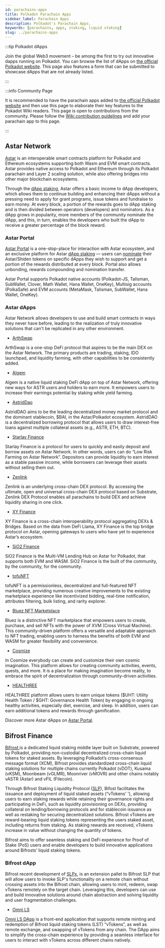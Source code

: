 ```yaml
---
id: parachains-apps
title: Polkadot Parachain Apps
sidebar_label: Parachain Apps
description: Polkadot's Parachain Apps.
keywords: [parachains, apps, staking, liquid staking]
slug: ../parachains-apps
---
```


:::tip Polkadot dApps

Join the global Web3 movement – be among the first to try out innovative dapps running on Polkadot.
You can browse the list of dApps on
[the official Polkadot website](https://polkadot.network/ecosystem/dapps/). This page also features
a form that can be submitted to showcase dApps that are not already listed.

:::

:::info Community Page

It is recommended to have the parachain apps added to
[the official Polkadot website](https://polkadot.network/ecosystem/dapps/) and then use this page to
elaborate their key features to the Pokadot Wiki readers. This page is open to contributions from
the community. Please follow the
[Wiki contribution guidelines](https://github.com/w3f/polkadot-wiki#contributing-to-documentation)
and add your parachain app to this page.

:::

## Astar Network

[Astar](https://astar.network/) is an interoperable smart contracts platform for Polkadot and
Ethereum ecosystems supporting both Wasm and EVM smart contracts. Astar provides native access to
Polkadot and Ethereum through its Polkadot parachain and Layer 2 scaling solution, while also
offering bridges into other major blockchain ecosystems.

Through the [dApp staking](https://docs.astar.network/docs/build/dapp-staking/), Astar offers a
basic income to dApp developers, which allows them to continue building and enhancing their dApps
without a pressing need to apply for grant programs, issue tokens and fundraise to earn money. At
every block, a portion of the rewards goes to dApp staking and is then divided between operators
(developers) and nominators. As a dApp grows in popularity, more members of the community nominate
the dApp, and this, in turn, enables the developers who built the dApp to receive a greater
percentage of the block reward.

### Astar Portal

[Astar Portal](https://portal.astar.network/) is a one-stop-place for interaction with Astar
ecosystem, and an exclusive platform for Astar
[dApp staking](https://docs.astar.network/docs/build/dapp-staking/) — users can
[nominate](https://docs.astar.network/docs/build/dapp-staking/for-stakers/staking/) their
Astar/Shiden tokens on specific dApps they wish to support and get a portion of the rewards
distributed at every block. Portal also allows unbonding, rewards compounding and nomination
transfer.

Astar Portal supports Polkadot native accounts (Polkadot-JS, Talisman, SubWallet, Clover, Math
Wallet, Hana Wallet, OneKey), Multisig accounts (PolkaSafe) and EVM accounts (MetaMask, Talisman,
SubWallet, Hana Wallet, OneKey).

### Astar dApps

Astar Network allows developers to use and build smart contracts in ways they never have before,
leading to the realization of truly innovative solutions that can't be replicated in any other
environment.

- [ArthSwap](https://app.arthswap.org/#/swap)

ArthSwap is a one-stop DeFi protocol that aspires to be the main DEX on the Astar Network. The
primary products are trading, staking, IDO launchpad, and liquidity farming, with other capabilities
to be consistently added.

- [Algem](https://www.algem.io/)

Algem is a native liquid staking DeFi dApp on top of Astar Network, offering new ways for ASTR users
and holders to earn more. It empowers users to increase their earnings potential by staking while
yield farming.

- [AstridDao](https://astriddao.xyz/)

AstridDAO aims to be the leading decentralized money market protocol and the dominant stablecoin,
$BAI, in the Astar/Polkadot ecosystem. AstridDAO is a decentralized borrowing protocol that allows
users to draw interest-free loans against multiple collateral assets (e.g., ASTR, ETH, BTC).

- [Starlay Finance](https://starlay.finance/)

Starlay Finance is a protocol for users to quickly and easily deposit and borrow assets on Astar
Network. In other words, users can do “Low Risk Farming on Astar Network”. Depositors can provide
liquidity to earn interest as a stable passive income, while borrowers can leverage their assets
without selling them out.

- [Zenlink](https://dex.zenlink.pro/#/swap)

Zenlink is an underlying cross-chain DEX protocol. By accessing the ultimate, open and universal
cross-chain DEX protocol based on Substrate, Zenlink DEX Protocol enables all parachains to build
DEX and achieve liquidity sharing in one click.

- [XY Finance](https://xy.finance/)

XY Finance is a cross-chain interoperability protocol aggregating DEXs & Bridges. Based on the data
from DeFi Llama, XY Finance is the top bridge protocol on Astar, opening gateways to users who have
yet to experience Astar’s ecosystem.

- [SiO2 Finance](https://www.sio2.finance/)

SiO2 Finance is the Multi-VM Lending Hub on Astar for Polkadot, that supports both EVM and WASM.
SiO2 Finance is the built of the community, by the community, for the community.

- [tofuNFT](https://tofunft.com/)

tofuNFT is a permissionless, decentralized and full-featured NFT marketplace, providing numerous
creative improvements to the existing marketplace experience like incentivized bidding, real-time
notification, attributes filtering, bulk listing, and rarity explorer.

- [Bluez NFT Marketplace](https://bluez.app/)

Bluez is a distinctive NFT marketplace that empowers users to create, purchase, and sell NFTs with
the power of XVM (Cross Virtual Machine). This community-driven platform offers a versatile and
adaptable approach to NFT trading, enabling users to harness the benefits of both EVM and WASM for
greater flexibility and convenience.

- [Cosmize](https://www.cosmize.io/)

In Cosmize everybody can create and customize their own cosmic imagination. This platform allows for
creating community activities, events, quests, and more. It is a place for making imagination become
reality, to embrace the spirit of decentralization through community-driven activities.

- [HEALTHREE](https://heal3.com/)

HEALTHREE platform allows users to earn unique tokens ($UHT: Utility Health Token / $GHT: Governance
Health Token) by engaging in ongoing healthy activities, especially diet, exercise, and sleep. In
addition, users can earn additional tokens and rewards through gamification.

Discover more Astar dApps on
[Astar Portal](https://portal.astar.network/astar/dapp-staking/discover).

## Bifrost Finance

[Bifrost ](https://bifrost.finance/)is a dedicated liquid staking middle layer built on Substrate,
powered by Polkadot, providing non-custodial decentralized cross-chain liquid tokens for staked
assets. By leveraging Polkadot’s cross-consensus message format (XCM), Bifrost provides standardized
cross-chain liquid staking solutions for multiple chains currently Polkadot (vDOT), Kusama (vKSM),
Moonbeam (vGLMR), Moonriver (vMOVR) and other chains notably vASTR (Astar) and vFIL (Filecoin).

Through Bifrost Staking Liquidity Protocol
([SLP](https://bifrost-finance.medium.com/why-bifrost-slp-is-the-good-choice-for-decentralized-liquid-staking-ceb90091ef41)),
Bifost facilitates the issuance and deployment of liquid staked assets (“vTokens' '), allowing users
to earn staking rewards while retaining their governance rights and participating in DeFi, such as
liquidity provisioning on DEXs, providing collateral on lending/borrowing protocols and for
stablecoin issuance as well as restaking for securing decentralized solutions. Bifrost vTokens are
reward-bearing liquid staking tokens representing the users staked asset, including returns from
staking. As staking rewards are received, vTokens increase in value without changing the quantity of
tokens.

Bifrost aims to offer seamless staking and DeFi experience for Proof of Stake (PoS) users and enable
developers to build innovative applications around Bifrosts’ liquid staking tokens.

### Bifrost dApp

Bifrost recent development of
[SLPx](https://bifrost-finance.medium.com/slpx-pallet-a-further-step-into-the-omni-chain-liquid-staking-68cb4d99c82f),
is an extension pallet to Bifrost SLP that will allow users to invoke SLP's functionality on a
remote chain without crossing assets into the Bifrost chain, allowing users to mint, redeem, swap
vTokens remotely on the target chain. Leveraging this, developers can use and build innovative
solutions around chain abstraction and solving liquidity and user fragmentation challenges.

- [Omni LS](https://omni.ls/)

[Omni LS DApp](https://bifrost-finance.medium.com/omni-ls-dapp-the-easiest-fastest-and-most-secure-way-to-access-bifrost-liquid-staking-tokens-21ee080b03cd)
is a front-end application that supports remote minting and redemption of Bifrost liquid staking
tokens (LST) “vTokens”, as well as remote exchange, and swapping of vTokens from any chain. The DApp
aims to simplify the cross-chain experience by providing a seamless interface for users to interact
with vTokens across different chains natively.
